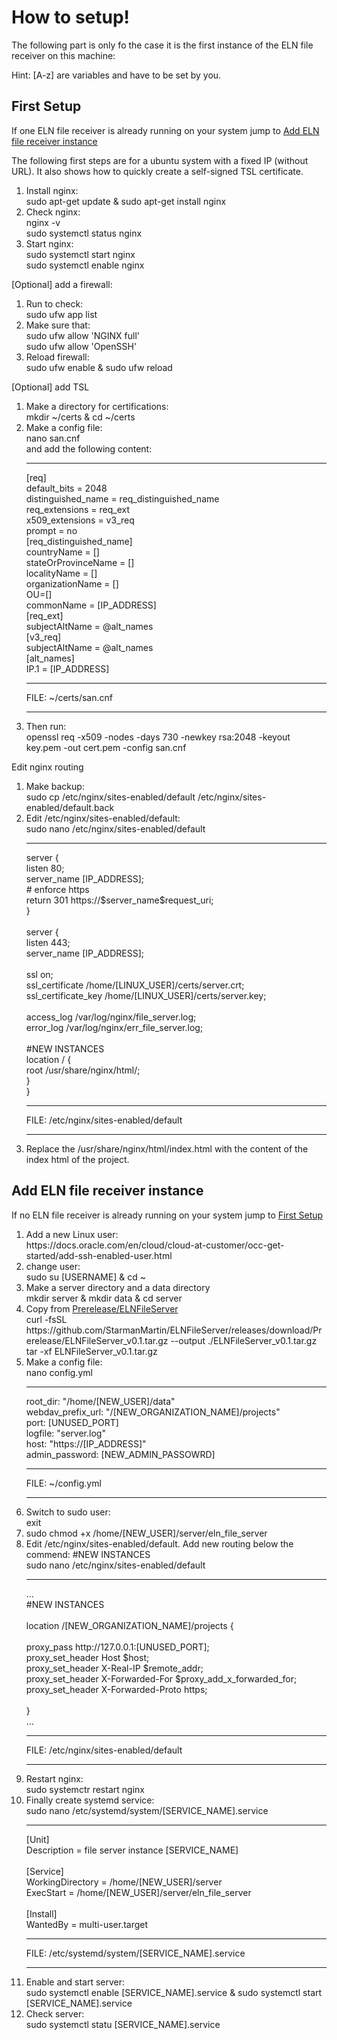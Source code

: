 <h1>How to setup!</h1>
<p>The following part is only fo the case it is the first instance of the ELN file receiver on this machine:</p>
<p>Hint: [A-z] are variables and have to be set by you.</p>
<h2 id="section1">First Setup</h2>
<p>If one ELN file receiver is already running on your system jump to <a href="#section2">Add ELN file receiver instance</a></p>
<p>The following first steps are for a ubuntu system with a fixed IP (without URL). It also shows how to quickly create a self-signed TSL certificate. </p>
<ol>
    <li>Install nginx: <br>sudo apt-get update & sudo apt-get install nginx</li>
    <li>Check nginx: <br>nginx -v<br>sudo systemctl status nginx </li>
    <li>Start nginx: <br>sudo systemctl start nginx<br>sudo systemctl enable nginx</li>
</ol>
    <p>[Optional] add a firewall:</p>
<ol>
    <li>Run to check: <br> sudo ufw app list</li>
    <li>Make sure that: <br> sudo ufw allow 'NGINX full' <br> sudo ufw allow 'OpenSSH'</li>
    <li>Reload firewall: <br> sudo ufw enable & sudo ufw reload </li>
</ol>
    <p>[Optional] add TSL</p>
<ol>
    <li>Make a directory for certifications: <br> mkdir ~/certs & cd ~/certs </li>
    <li>Make a config file: <br> nano san.cnf <br>
        and add the following content:
        <hr>
        [req]<br>
        default_bits  = 2048<br>
        distinguished_name = req_distinguished_name<br>
        req_extensions = req_ext<br>
        x509_extensions = v3_req<br>
        prompt = no<br>
        [req_distinguished_name]<br>
        countryName = []<br>
        stateOrProvinceName = []<br>
        localityName = []<br>
        organizationName = []<br>
        OU=[]<br>
        commonName = [IP_ADDRESS]<br>
        [req_ext]<br>
        subjectAltName = @alt_names<br>
        [v3_req]<br>
        subjectAltName = @alt_names<br>
        [alt_names]<br>
        IP.1 = [IP_ADDRESS]<hr>
        FILE: ~/certs/san.cnf<hr>
    </li>
    <li>Then run: <br> openssl req -x509 -nodes -days 730 -newkey rsa:2048 -keyout key.pem -out cert.pem -config san.cnf</li>
</ol>
    <p>Edit nginx routing</p>
<ol>
    <li>Make backup: <br> sudo cp /etc/nginx/sites-enabled/default /etc/nginx/sites-enabled/default.back</li>
    <li>Edit /etc/nginx/sites-enabled/default: <br> sudo nano /etc/nginx/sites-enabled/default <hr>
        server {<br>
        listen        80;<br>
        server_name   [IP_ADDRESS];<br>
        # enforce https<br>
        return        301 https://$server_name$request_uri;<br>
        }<br><br>
        server {<br>
        listen                   443;<br>
        server_name              [IP_ADDRESS];<br>
            <br>
        ssl                     on;<br>
        ssl_certificate         /home/[LINUX_USER]/certs/server.crt;<br>
        ssl_certificate_key     /home/[LINUX_USER]/certs/server.key;<br>
                    <br>
        access_log              /var/log/nginx/file_server.log;<br>
        error_log               /var/log/nginx/err_file_server.log;<br>
                    <br>
        #NEW INSTANCES <br>
        location / {<br>
        root /usr/share/nginx/html/;<br>
        }<br>
        }<hr>
        FILE: /etc/nginx/sites-enabled/default
        <hr>
    </li>
    <li>Replace the /usr/share/nginx/html/index.html with the content of the index html of the project.</li>
</ol>
<h2 id="section2">Add ELN file receiver instance</h2>
<p>If no ELN file receiver is already running on your system jump to <a href="#section1">First Setup</a></p>
<ol>
    <li>Add a new Linux user: <br> https://docs.oracle.com/en/cloud/cloud-at-customer/occ-get-started/add-ssh-enabled-user.html</li>
    <li>change user: <br> sudo su [USERNAME] & cd ~ </li>
    <li>Make a server directory and a data directory <br> mkdir server & mkdir data & cd server</li>
    <li>Copy from <a href="https://github.com/StarmanMartin/ELNFileServer/releases/download/Prerelease/ELNFileServer_v0.1.tar.gz">Prerelease/ELNFileServer</a><br>
        curl -fsSL https://github.com/StarmanMartin/ELNFileServer/releases/download/Prerelease/ELNFileServer_v0.1.tar.gz --output ./ELNFileServer_v0.1.tar.gz <br>
        tar -xf ELNFileServer_v0.1.tar.gz<br>
    </li>
    <li>Make a config file: <br> nano config.yml<hr>
        root_dir: "/home/[NEW_USER]/data"<br>
        webdav_prefix_url: "/[NEW_ORGANIZATION_NAME]/projects"<br>
        port: [UNUSED_PORT]<br>
        logfile: "server.log"<br>
        host: "https://[IP_ADDRESS]"<br>
        admin_password: [NEW_ADMIN_PASSOWRD]<hr>
        FILE: ~/config.yml
        <hr>
    </li>
    <li>Switch to sudo user: <br> exit </li>
    <li>sudo chmod +x /home/[NEW_USER]/server/eln_file_server</li>
    <li>Edit /etc/nginx/sites-enabled/default. Add new routing below the commend: #NEW INSTANCES<br>
        sudo nano /etc/nginx/sites-enabled/default
        <hr>
        ...<br>
        #NEW INSTANCES <br>
        <br>
        location /[NEW_ORGANIZATION_NAME]/projects {<br><br>
        proxy_pass              http://127.0.0.1:[UNUSED_PORT];<br>
        proxy_set_header        Host $host;<br>
        proxy_set_header        X-Real-IP $remote_addr;<br>
        proxy_set_header        X-Forwarded-For $proxy_add_x_forwarded_for;<br>
        proxy_set_header        X-Forwarded-Proto https;<br><br>
        }<br>
        ...<hr>
        FILE: /etc/nginx/sites-enabled/default
        <hr>
    </li>
    <li>Restart nginx: <br> sudo systemctr restart nginx</li>
    <li>Finally create systemd service: <br>sudo nano /etc/systemd/system/[SERVICE_NAME].service<hr>
        [Unit]<br>
        Description = file server instance [SERVICE_NAME]<br>
        <br>
        [Service]<br>
        WorkingDirectory = /home/[NEW_USER]/server<br>
        ExecStart = /home/[NEW_USER]/server/eln_file_server<br>
        <br>
        [Install]<br>
        WantedBy = multi-user.target<hr>
        FILE: /etc/systemd/system/[SERVICE_NAME].service
        <hr>
    </li>
    <li>Enable and start server: <br>sudo systemctl enable [SERVICE_NAME].service & sudo systemctl start [SERVICE_NAME].service</li>
    <li>Check server: <br>sudo systemctl statu [SERVICE_NAME].service</li>
</ol>